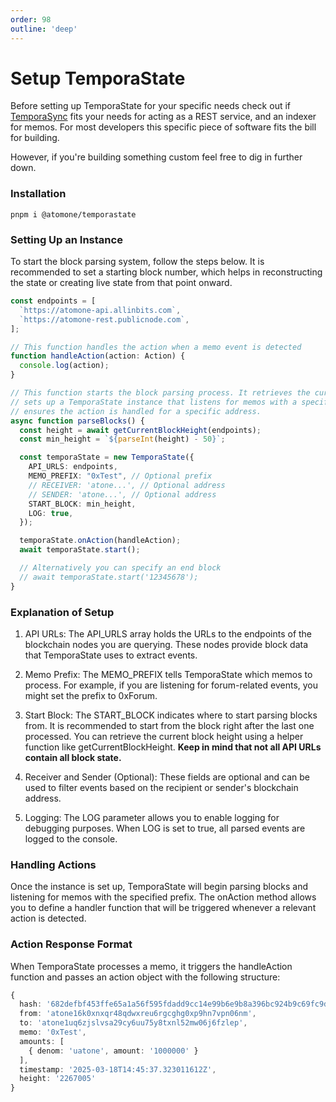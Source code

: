 ```yaml
---
order: 98
outline: 'deep'
---
```


# Setup TemporaState

Before setting up TemporaState for your specific needs check out if [TemporaSync](../temporasync/index) fits your needs for acting as a REST service, and an indexer for memos. For most developers this specific piece of software fits the bill for building.

However, if you're building something custom feel free to dig in further down.

### Installation

```
pnpm i @atomone/temporastate
```

### Setting Up an Instance

To start the block parsing system, follow the steps below. It is recommended to set a starting block number, which helps in reconstructing the state or creating live state from that point onward.

```ts
const endpoints = [
  `https://atomone-api.allinbits.com`,
  `https://atomone-rest.publicnode.com`,
];

// This function handles the action when a memo event is detected
function handleAction(action: Action) {
  console.log(action);
}

// This function starts the block parsing process. It retrieves the current block height,
// sets up a TemporaState instance that listens for memos with a specific prefix, and
// ensures the action is handled for a specific address.
async function parseBlocks() {
  const height = await getCurrentBlockHeight(endpoints);
  const min_height = `${parseInt(height) - 50}`;

  const temporaState = new TemporaState({
    API_URLS: endpoints,
    MEMO_PREFIX: "0xTest", // Optional prefix
    // RECEIVER: 'atone...', // Optional address
    // SENDER: 'atone...', // Optional address
    START_BLOCK: min_height,
    LOG: true,
  });

  temporaState.onAction(handleAction);
  await temporaState.start();

  // Alternatively you can specify an end block
  // await temporaState.start('12345678');
}
```

### Explanation of Setup

1. API URLs: The API_URLS array holds the URLs to the endpoints of the blockchain nodes you are querying. These nodes provide block data that TemporaState uses to extract events.

2. Memo Prefix: The MEMO_PREFIX tells TemporaState which memos to process. For example, if you are listening for forum-related events, you might set the prefix to 0xForum.

3. Start Block: The START_BLOCK indicates where to start parsing blocks from. It is recommended to start from the block right after the last one processed. You can retrieve the current block height using a helper function like getCurrentBlockHeight. **Keep in mind that not all API URLs contain all block state.**

4. Receiver and Sender (Optional): These fields are optional and can be used to filter events based on the recipient or sender's blockchain address.

5. Logging: The LOG parameter allows you to enable logging for debugging purposes. When LOG is set to true, all parsed events are logged to the console.

### Handling Actions

Once the instance is set up, TemporaState will begin parsing blocks and listening for memos with the specified prefix. The onAction method allows you to define a handler function that will be triggered whenever a relevant action is detected.

### Action Response Format

When TemporaState processes a memo, it triggers the handleAction function and passes an action object with the following structure:

```ts
{
  hash: '682defbf453ffe65a1a56f595fdadd9cc14e99b6e9b8a396bc924b9c69fc9d0b',
  from: 'atone16k0xnxqr48qdwxreu6rgcghg0xp9hn7vpn06nm',
  to: 'atone1uq6zjslvsa29cy6uu75y8txnl52mw06j6fzlep',
  memo: '0xTest',
  amounts: [
    { denom: 'uatone', amount: '1000000' }
  ],
  timestamp: '2025-03-18T14:45:37.323011612Z',
  height: '2267005'
}
```

